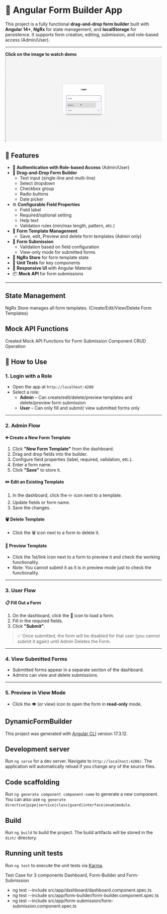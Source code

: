 # 🧱 Angular Form Builder App

This project is a fully functional **drag-and-drop form builder** built with **Angular 14+**, **NgRx** for state management, and **localStorage** for persistence. It supports form creation, editing, submission, and role-based access (Admin/User).

---
**Click on the image to watch demo**
[![Watch the video](src/assets/img/Screenshot.png)](https://drive.google.com/file/d/1tz0fAHrSZH85Atx0t4Ion-AjAZJ6Wt5S/preview)


## 🚀 Features

- 🔐 **Authentication with Role-based Access** (Admin/User)
- 🧰 **Drag-and-Drop Form Builder**
  - Text input (single-line and multi-line)
  - Select dropdown
  - Checkbox group
  - Radio buttons
  - Date picker
- ⚙️ **Configurable Field Properties**
  - Field label
  - Required/optional setting
  - Help text
  - Validation rules (min/max length, pattern, etc.)
- 💾 **Form Template Management**
  - Save, edit, Preview and delete form templates (Admin only)
- 📄 **Form Submission**
  - Validation based on field configuration
  - View-only mode for submitted forms
- 🧠 **NgRx Store** for form template state
- 🧪 **Unit Tests** for key components
- 📱 **Responsive UI** with Angular Material
- 📦 **Mock API** for form submissions

---

## State Management
NgRx Store manages all form templates. (Create/Edit/View/Delete Form Templates)

## Mock API Functions

Created Mock API Functions for Form Submission Component CRUD Operation

## 🧩 How to Use

### 1. **Login with a Role**

- Open the app at `http://localhost:4200`
- Select a role:
  - **Admin** – Can create/edit/delete/preview templates and delete/preview form submission 
  - **User** – Can only fill and submit/ view submitted forms only

---

### 2. **Admin Flow**

#### ➕ Create a New Form Template

1. Click **"New Form Template"** from the dashboard.
2. Drag and drop fields into the builder.
3. Configure field properties (label, required, validation, etc.).
4. Enter a form name.
5. Click **"Save"** to store it.

#### ✏️ Edit an Existing Template

1. In the dashboard, click the ✏️ icon next to a template.
2. Update fields or form name.
3. Save the changes.

#### 🗑️ Delete Template

- Click the 🗑️ icon next to a form to delete it.

#### 🔗 Preview Template

- Click the 1st/link icon next to a form to preview it and check the working functionality.
- Note: You cannot submit it as it is in preview mode just to check the functionality.

---

### 3. **User Flow**

#### 📋 Fill Out a Form

1. On the dashboard, click the 🔗 icon to load a form.
2. Fill in the required fields.
3. Click **"Submit"**.

> ✅ Once submitted, the form will be disabled for that user (you cannot submit it again) until Admin Deletes the Form.

---

### 4. **View Submitted Forms**

- Submitted forms appear in a separate section of the dashboard.
- Admins can view and delete submissions.

---

### 5. **Preview in View Mode**

- Click the 👁️ (or view) icon to open the form in **read-only** mode.

## DynamicFormBuilder

This project was generated with [Angular CLI](https://github.com/angular/angular-cli) version 17.3.12.

## Development server

Run `ng serve` for a dev server. Navigate to `http://localhost:4200/`. The application will automatically reload if you change any of the source files.

## Code scaffolding

Run `ng generate component component-name` to generate a new component. You can also use `ng generate directive|pipe|service|class|guard|interface|enum|module`.

## Build

Run `ng build` to build the project. The build artifacts will be stored in the `dist/` directory.

## Running unit tests

Run `ng test` to execute the unit tests via [Karma](https://karma-runner.github.io).

Test Case for 3 components Dashboard, Form-Builder and Form- Submission

- ng test --include src/app/dashboard/dashboard.component.spec.ts
- ng test --include src/app/form-builder/form-builder.component.spec.ts
- ng test --include src/app/form-submission/form-submission.component.spec.ts

